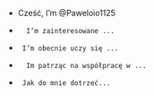 - Cześć, I’m @Paweloio1125
-       I’m zainteresowane ...     
-      I’m obecnie uczy się ...    
-      ️ Im patrząc na współpracę w ...    
-      Jak do mnie dotrzeć...    

<!---
Paweloio1125/Paweloio1125 jest ✨ specjalnym repozytorium, ponieważ jego README.md (ten plik) pojawia się na profilu GitHub.
Możesz kliknąć link widoku, aby przyjrzeć się swoim zmianom.
--->
